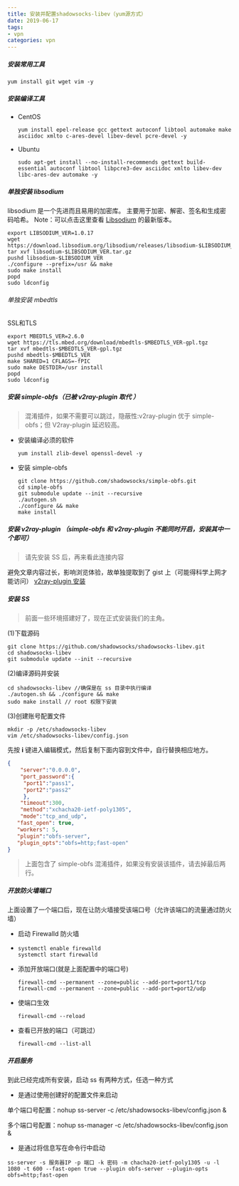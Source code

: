 ```yaml
---
title: 安装并配置shadowsocks-libev（yum源方式）
date: 2019-06-17
tags: 
- vpn
categories: vpn
---
```


##### 安装常用工具

```shell
yum install git wget vim -y
```

##### 安装编译工具

* CentOS

  ```shell
  yum install epel-release gcc gettext autoconf libtool automake make asciidoc xmlto c-ares-devel libev-devel pcre-devel -y
  ```

* Ubuntu

  ```shell
  sudo apt-get install --no-install-recommends gettext build-essential autoconf libtool libpcre3-dev asciidoc xmlto libev-dev libc-ares-dev automake -y
  ```

##### 单独安装 libsodium

libsodium 是一个先进而且易用的加密库。 主要用于加密、解密、签名和生成密码哈希。 Note：可以点击这里查看 [Libsodium](https://download.libsodium.org/libsodium/releases/) 的最新版本。

```shell
export LIBSODIUM_VER=1.0.17
wget https://download.libsodium.org/libsodium/releases/libsodium-$LIBSODIUM_VER.tar.gz
tar xvf libsodium-$LIBSODIUM_VER.tar.gz
pushd libsodium-$LIBSODIUM_VER
./configure --prefix=/usr && make
sudo make install
popd
sudo ldconfig
```

###### 单独安装 mbedtls

SSL和TLS

```shell
export MBEDTLS_VER=2.6.0
wget https://tls.mbed.org/download/mbedtls-$MBEDTLS_VER-gpl.tgz
tar xvf mbedtls-$MBEDTLS_VER-gpl.tgz
pushd mbedtls-$MBEDTLS_VER
make SHARED=1 CFLAGS=-fPIC
sudo make DESTDIR=/usr install
popd
sudo ldconfig
```

##### 安装 simple-obfs（已被 v2ray-plugin 取代 ）

>混淆插件，如果不需要可以跳过，隐蔽性:v2ray-plugin 优于 simple-obfs；但 V2ray-plugin 延迟较高。

* 安装编译必须的软件

  ```shell
  yum install zlib-devel openssl-devel -y
  ```

* 安装 simple-obfs

  ```shell
  git clone https://github.com/shadowsocks/simple-obfs.git
  cd simple-obfs
  git submodule update --init --recursive
  ./autogen.sh
  ./configure && make
  make install
  ```

##### 安装 v2ray-plugin （simple-obfs 和 v2ray-plugin 不能同时开启，安装其中一个即可）

> 请先安装 SS 后，再来看此连接内容

避免文章内容过长，影响浏览体验，故单独提取到了 gist 上（可能得科学上网才能访问） [v2ray-plugin 安装](https://gist.github.com/Shuanghua/c9c448f9bd12ebbfd720b34f4e1dd5c6)

##### 安装 SS

> 前面一些环境搭建好了，现在正式安装我们的主角。

(1)下载源码

```shell
git clone https://github.com/shadowsocks/shadowsocks-libev.git
cd shadowsocks-libev
git submodule update --init --recursive
```

(2)编译源码并安装

```shell
cd shadowsocks-libev //确保是在 ss 目录中执行编译
./autogen.sh && ./configure && make
sudo make install // root 权限下安装
```

(3)创建账号配置文件

```shell
mkdir -p /etc/shadowsocks-libev
vim /etc/shadowsocks-libev/config.json
```

先按 **i** 键进入编辑模式，然后复制下面内容到文件中，自行替换相应地方。

```json
{
    "server":"0.0.0.0",
    "port_password":{
     "port1":"pass1",
     "port2":"pass2"
     },
    "timeout":300,
    "method":"xchacha20-ietf-poly1305",
    "mode":"tcp_and_udp",
   "fast_open": true,
   "workers": 5,
   "plugin":"obfs-server",
   "plugin_opts":"obfs=http;fast-open"
}
```

> 上面包含了 simple-obfs 混淆插件，如果没有安装该插件，请去掉最后两行。

##### 开放防火墙端口

上面设置了一个端口后，现在让防火墙接受该端口号（允许该端口的流量通过防火墙）

* 启动 Firewalld 防火墙

* ```shell
  systemctl enable firewalld
  systemctl start firewalld
  ```

* 添加开放端口(就是上面配置中的端口号)

  ```shell
  firewall-cmd --permanent --zone=public --add-port=port1/tcp
  firewall-cmd --permanent --zone=public --add-port=port2/udp
  ```

* 使端口生效

  ```shell
  firewall-cmd --reload
  ```

* 查看已开放的端口（可跳过）

  ```shell
  firewall-cmd --list-all
  ```

##### 开启服务

到此已经完成所有安装，启动 ss 有两种方式，任选一种方式

* 是通过使用创建好的配置文件来启动

单个端口号配置：nohup ss-server -c /etc/shadowsocks-libev/config.json &

多个端口号配置：nohup ss-manager -c /etc/shadowsocks-libev/config.json &

* 是通过将信息写在命令行中启动

```shell
ss-server -s 服务器IP -p 端口 -k 密码 -m chacha20-ietf-poly1305 -u -l 1080 -t 600 --fast-open true --plugin obfs-server --plugin-opts obfs=http;fast-open
```







